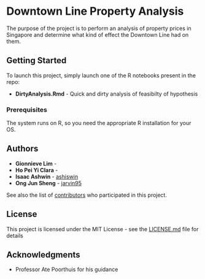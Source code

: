 # Downtown Line Property Analysis

The purpose of the project is to perform an analysis of property prices in Singapore and determine what kind of effect the Downtown Line had on them.

## Getting Started

To launch this project, simply launch one of the R notebooks present in the repo:

* **DirtyAnalysis.Rmd** - Quick and dirty analysis of feasibilty of hypothesis

### Prerequisites

The system runs on R, so you need the appropriate R installation for your OS.

## Authors

* **Gionnieve Lim** - 
* **Ho Pei Yi Clara** - 
* **Isaac Ashwin** - [ashiswin](https://github.com/ashiswin)
* **Ong Jun Sheng** - [jarvin95](https://github.com/jarvin95)

See also the list of [contributors](https://github.com/DowntownLineAnalysis/contributors) who participated in this project.

## License

This project is licensed under the MIT License - see the [LICENSE.md](LICENSE.md) file for details

## Acknowledgments

* Professor Ate Poorthuis for his guidance

